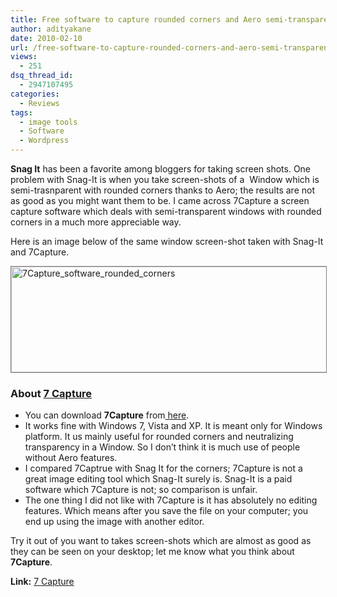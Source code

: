 ```yaml
---
title: Free software to capture rounded corners and Aero semi-transparent Windows
author: adityakane
date: 2010-02-10
url: /free-software-to-capture-rounded-corners-and-aero-semi-transparent-windows/
views:
  - 251
dsq_thread_id:
  - 2947107495
categories:
  - Reviews
tags:
  - image tools
  - Software
  - Wordpress
---
```

**Snag It** has been a favorite among bloggers for taking screen shots. One problem with Snag-It is when you take screen-shots of a  Window which is semi-trasnparent with rounded corners thanks to Aero; the results are not as good as you might want them to be. I came across 7Capture a screen capture software which deals with semi-transparent windows with rounded corners in a much more appreciable way.

Here is an image below of the same window screen-shot taken with Snag-It and 7Capture.

<img class="alignnone size-full wp-image-20041" style="border: 1px solid grey" title="7Capture_software_rounded_corners" src="http://cdn.devilsworkshop.org/files/2010/02/7Capture_software_rounded_corners.png" alt="7Capture_software_rounded_corners" width="550" height="169" />

### About <a href="http://www.7capture.com/" onclick="_gaq.push(['_trackEvent', 'outbound-article', 'http://www.7capture.com/', '7 Capture']);" >7 Capture</a>

  * You can download **7Capture** from<a href="http://www.7capture.com/" onclick="_gaq.push(['_trackEvent', 'outbound-article', 'http://www.7capture.com/', ' here']);" > here</a>.
  * It works fine with Windows 7, Vista and XP. It is meant only for Windows platform. It us mainly useful for rounded corners and neutralizing transparency in a Window. So I don&#8217;t think it is much use of people without Aero features.
  * I compared 7Captrue with Snag It for the corners; 7Capture is not a great image editing tool which Snag-It surely is. Snag-It is a paid software which 7Capture is not; so comparison is unfair.
  * The one thing I did not like with 7Capture is it has absolutely no editing features. Which means after you save the file on your computer; you end up using the image with another editor.

Try it out of you want to takes screen-shots which are almost as good as they can be seen on your desktop; let me know what you think about **7Capture**.

**Link:** <a href="http://www.7capture.com/" onclick="_gaq.push(['_trackEvent', 'outbound-article', 'http://www.7capture.com/', '7 Capture']);" >7 Capture</a>
